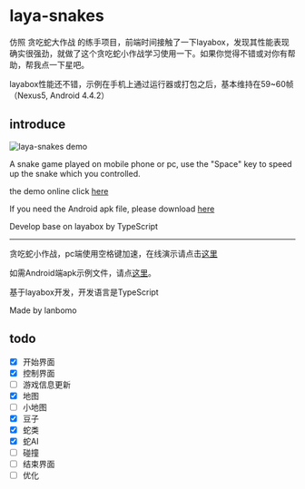 # laya-snakes

仿照 贪吃蛇大作战 的练手项目，前端时间接触了一下layabox，发现其性能表现确实很强劲，就做了这个贪吃蛇小作战学习使用一下。如果你觉得不错或对你有帮助，帮我点一下星吧。

layabox性能还不错，示例在手机上通过运行器或打包之后，基本维持在59~60帧（Nexus5, Android 4.4.2）


## introduce

![laya-snakes demo](https://raw.githubusercontent.com/lanbomo/laya-snakes/master/release/layaweb/1.0.0/snake.gif)

A snake game played on mobile phone or pc, use the "Space" key to speed up the snake which you controlled.

the demo online click [here](https://lanbomo.github.io/laya-snakes/index-pc.html)

If you need the Android apk file, please download [here](https://github.com/lanbomo/laya-snakes/releases)

Develop base on layabox by TypeScript

---

贪吃蛇小作战，pc端使用空格键加速，在线演示请点击[这里](https://lanbomo.github.io/laya-snakes/index-pc.html)

如需Android端apk示例文件，请点[这里](https://github.com/lanbomo/laya-snakes/releases)。

基于layabox开发，开发语言是TypeScript

Made by lanbomo

## todo
- [x] 开始界面
- [x] 控制界面
- [ ] 游戏信息更新
- [x] 地图
- [ ] 小地图
- [x] 豆子
- [x] 蛇类
- [x] 蛇AI
- [ ] 碰撞
- [ ] 结束界面
- [ ] 优化